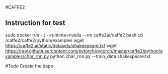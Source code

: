 #CAFFE2

## Instruction for test  
sudo docker run -it --runtime=nvidia --rm caffe2ai/caffe2 bash
cd /caffe2/caffe2/python/examples
wget https://caffe2.ai/static/datasets/shakespeare.txt
wget https://raw.githubusercontent.com/pytorch/pytorch/master/caffe2/python/examples/char_rnn.py
python char_rnn.py --train_data shakespeare.txt


#Todo
Create the dapp 